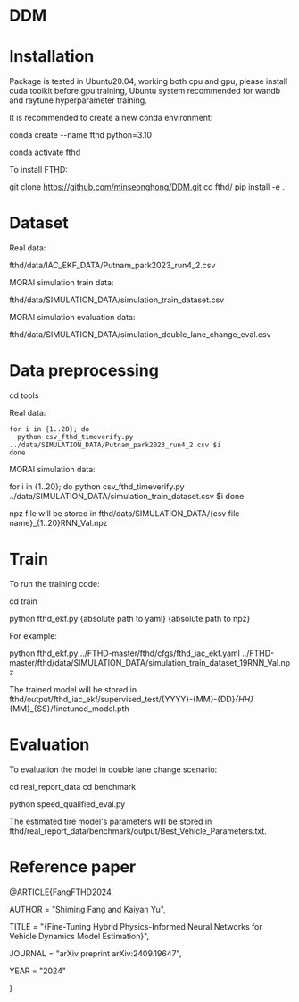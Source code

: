 # DDM


# Installation

Package is tested in Ubuntu20.04, working both cpu and gpu, please install cuda toolkit before gpu training, Ubuntu system recommended for wandb and raytune hyperparameter training.

It is recommended to create a new conda environment:


  conda create --name fthd python=3.10

  conda activate fthd

To install FTHD:


  git clone https://github.com/minseonghong/DDM.git
  cd fthd/
  pip install -e .

# Dataset

Real data:

  fthd/data/IAC_EKF_DATA/Putnam_park2023_run4_2.csv

MORAI simulation train data:

  fthd/data/SIMULATION_DATA/simulation_train_dataset.csv

MORAI simulation evaluation data:

  fthd/data/SIMULATION_DATA/simulation_double_lane_change_eval.csv

# Data preprocessing

cd tools

Real data:

    for i in {1..20}; do
      python csv_fthd_timeverify.py ../data/SIMULATION_DATA/Putnam_park2023_run4_2.csv $i
    done
  
MORAI simulation data:

  for i in {1..20}; do
      python csv_fthd_timeverify.py ../data/SIMULATION_DATA/simulation_train_dataset.csv $i
  done

npz file will be stored in fthd/data/SIMULATION_DATA/{csv file name}_{1..20}RNN_Val.npz

# Train

To run the training code:

  cd train

  python fthd_ekf.py {absolute path to yaml} {absolute path to npz}

For example:

  python fthd_ekf.py ../FTHD-master/fthd/cfgs/fthd_iac_ekf.yaml ../FTHD-master/fthd/data/SIMULATION_DATA/simulation_train_dataset_19RNN_Val.npz

The trained model will be stored in fthd/output/fthd_iac_ekf/supervised_test/{YYYY}-{MM}-{DD}_{HH}_{MM}_{SS}/finetuned_model.pth

# Evaluation

To evaluation the model in double lane change scenario:

  cd real_report_data
  cd benchmark
  
  python speed_qualified_eval.py 

The estimated tire model's parameters will be stored in fthd/real_report_data/benchmark/output/Best_Vehicle_Parameters.txt.



# Reference paper

@ARTICLE{FangFTHD2024,

AUTHOR = "Shiming Fang and Kaiyan Yu",

TITLE = "{Fine-Tuning Hybrid Physics-Informed Neural Networks for Vehicle Dynamics Model Estimation}",

JOURNAL = "arXiv preprint arXiv:2409.19647",

YEAR = "2024"

}
